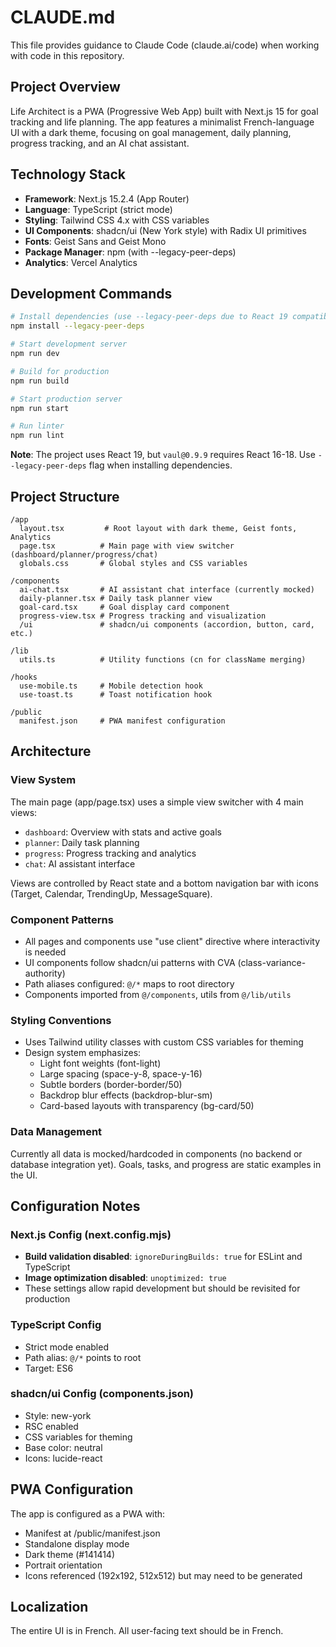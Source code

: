 # CLAUDE.md

This file provides guidance to Claude Code (claude.ai/code) when working with code in this repository.

## Project Overview

Life Architect is a PWA (Progressive Web App) built with Next.js 15 for goal tracking and life planning. The app features a minimalist French-language UI with a dark theme, focusing on goal management, daily planning, progress tracking, and an AI chat assistant.

## Technology Stack

- **Framework**: Next.js 15.2.4 (App Router)
- **Language**: TypeScript (strict mode)
- **Styling**: Tailwind CSS 4.x with CSS variables
- **UI Components**: shadcn/ui (New York style) with Radix UI primitives
- **Fonts**: Geist Sans and Geist Mono
- **Package Manager**: npm (with --legacy-peer-deps)
- **Analytics**: Vercel Analytics

## Development Commands

```bash
# Install dependencies (use --legacy-peer-deps due to React 19 compatibility)
npm install --legacy-peer-deps

# Start development server
npm run dev

# Build for production
npm run build

# Start production server
npm run start

# Run linter
npm run lint
```

**Note**: The project uses React 19, but `vaul@0.9.9` requires React 16-18. Use `--legacy-peer-deps` flag when installing dependencies.

## Project Structure

```
/app
  layout.tsx         # Root layout with dark theme, Geist fonts, Analytics
  page.tsx          # Main page with view switcher (dashboard/planner/progress/chat)
  globals.css       # Global styles and CSS variables

/components
  ai-chat.tsx       # AI assistant chat interface (currently mocked)
  daily-planner.tsx # Daily task planner view
  goal-card.tsx     # Goal display card component
  progress-view.tsx # Progress tracking and visualization
  /ui               # shadcn/ui components (accordion, button, card, etc.)

/lib
  utils.ts          # Utility functions (cn for className merging)

/hooks
  use-mobile.ts     # Mobile detection hook
  use-toast.ts      # Toast notification hook

/public
  manifest.json     # PWA manifest configuration
```

## Architecture

### View System
The main page (app/page.tsx) uses a simple view switcher with 4 main views:
- `dashboard`: Overview with stats and active goals
- `planner`: Daily task planning
- `progress`: Progress tracking and analytics
- `chat`: AI assistant interface

Views are controlled by React state and a bottom navigation bar with icons (Target, Calendar, TrendingUp, MessageSquare).

### Component Patterns
- All pages and components use "use client" directive where interactivity is needed
- UI components follow shadcn/ui patterns with CVA (class-variance-authority)
- Path aliases configured: `@/*` maps to root directory
- Components imported from `@/components`, utils from `@/lib/utils`

### Styling Conventions
- Uses Tailwind utility classes with custom CSS variables for theming
- Design system emphasizes:
  - Light font weights (font-light)
  - Large spacing (space-y-8, space-y-16)
  - Subtle borders (border-border/50)
  - Backdrop blur effects (backdrop-blur-sm)
  - Card-based layouts with transparency (bg-card/50)

### Data Management
Currently all data is mocked/hardcoded in components (no backend or database integration yet). Goals, tasks, and progress are static examples in the UI.

## Configuration Notes

### Next.js Config (next.config.mjs)
- **Build validation disabled**: `ignoreDuringBuilds: true` for ESLint and TypeScript
- **Image optimization disabled**: `unoptimized: true`
- These settings allow rapid development but should be revisited for production

### TypeScript Config
- Strict mode enabled
- Path alias: `@/*` points to root
- Target: ES6

### shadcn/ui Config (components.json)
- Style: new-york
- RSC enabled
- CSS variables for theming
- Base color: neutral
- Icons: lucide-react

## PWA Configuration

The app is configured as a PWA with:
- Manifest at /public/manifest.json
- Standalone display mode
- Dark theme (#141414)
- Portrait orientation
- Icons referenced (192x192, 512x512) but may need to be generated

## Localization

The entire UI is in French. All user-facing text should be in French.
